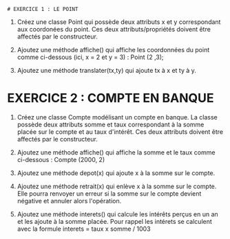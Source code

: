     # EXERCICE 1 : LE POINT

1) Créez une classe Point qui possède deux attributs x et y correspondant aux coordonées du point. Ces deux attributs/propriétés doivent être affectés par le constructeur.

2) Ajoutez une méthode affiche() qui affiche les coordonnées du point comme ci-dessous (ici, x = 2 et y = 3) :
    Point (2 ,3);

3) Ajoutez une méthode translater(tx,ty) qui ajoute tx à x et ty à y.

# EXERCICE 2 : COMPTE EN BANQUE

1) Créez une classe Compte modélisant un compte en banque. La classe possède deux attributs somme et taux correspondant à la somme placée sur le compte et au taux d'intérêt. Ces deux attributs doivent être affectés par le constructeur.
   
2) Ajoutez une méthode affiche() qui affiche la somme et le taux comme ci-dessous :
    Compte (2000, 2)

3) Ajoutez une méthode depot(x) qui ajoute x à la somme sur le compte.

4) Ajoutez une méthode retrait(x) qui enlève x à la somme sur le compte. Elle pourra renvoyer un erreur si la somme sur le compte devient négative et annuler alors l'opération.

5) Ajoutez une méthode interets() qui calcule les intérêts perçus en un an et les ajoute à la somme placée. Pour rappel les intérets se calculent avec la formule interets = taux x somme / 1003